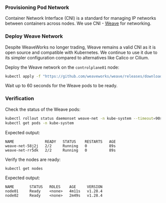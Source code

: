 ### Provisioning Pod Network

Container Network Interface (CNI) is a standard for managing IP networks between containers across nodes. We use CNI - [Weave](https://www.weave.works/docs/net/latest/kubernetes/kube-addon/) for networking.

### Deploy Weave Network

Despite WeaveWorks no longer trading, Weave remains a valid CNI as it is open source and compatible with Kubernetes. We continue to use it due to its simpler configuration compared to alternatives like Calico or Cilium.

Deploy the Weave network on the `controlplane01` node:

```bash
kubectl apply -f "https://github.com/weaveworks/weave/releases/download/v2.8.1/weave-daemonset-k8s-1.11.yaml"
```

Wait up to 60 seconds for the Weave pods to be ready.

### Verification

Check the status of the Weave pods:

```bash
kubectl rollout status daemonset weave-net -n kube-system --timeout=90s
kubectl get pods -n kube-system
```

Expected output:

```
NAME              READY   STATUS    RESTARTS   AGE
weave-net-58j2j   2/2     Running   0          89s
weave-net-rr5dk   2/2     Running   0          89s
```

Verify the nodes are ready:

```bash
kubectl get nodes
```

Expected output:

```
NAME       STATUS   ROLES    AGE     VERSION
node01     Ready    <none>   4m11s   v1.28.4
node02     Ready    <none>   2m49s   v1.28.4
```
